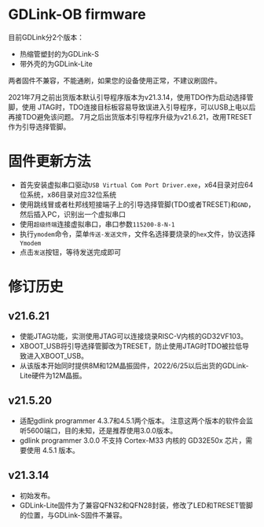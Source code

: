 # GDLink-OB firmware

目前GDLink分2个版本：

- 热缩管塑封的为GDLink-S
- 带外壳的为GDLink-Lite

两者固件不兼容，不能通刷，如果您的设备使用正常，不建议刷固件。

2021年7月之前出货版本默认引导程序版本为v21.3.14，使用TDO作为启动选择管脚，使用
JTAG时，TDO连接目标板容易导致误进入引导程序，可以USB上电以后再接TDO避免该问题。
7月之后出货版本引导程序升级为v21.6.21，改用TRESET作为引导选择管脚。

# 固件更新方法

- 首先安装虚拟串口驱动`USB Virtual Com Port Driver.exe`，x64目录对应64位系统，x86目录对应32位系统
- 使用跳线冒或者杜邦线短接端子上的引导选择管脚(TDO或者TRESET)和`GND`，然后插入PC，识别出一个虚拟串口
- 使用`超级终端`连接虚拟串口，串口参数`115200-8-N-1`
- 执行`ymodem`命令，菜单`传送-发送文件`，文件名选择要烧录的`hex`文件，协议选择`Ymodem`
- 点击`发送`按钮，等待发送完成即可

# 修订历史

## v21.6.21

- 使能JTAG功能，实测使用JTAG可以连接烧录RISC-V内核的GD32VF103。
- XBOOT_USB将引导选择管脚改为TRESET，防止使用JTAG时TDO被拉低导致进入XBOOT_USB。
- 从该版本开始同时提供8M和12M晶振固件，2022/6/25以后出货的GDLink-Lite硬件为12M晶振。

## v21.5.20

- 适配gdlink programmer 4.3.7和4.5.1两个版本。
  注意这两个版本的软件会监听5600端口，目的未知，还是推荐使用3.0.0版本。
- gdlink programmer 3.0.0 不支持 Cortex-M33 内核的 GD32E50x 芯片，需要使用 4.5.1 版本。

## v21.3.14

- 初始发布。
- GDLink-Lite固件为了兼容QFN32和QFN28封装，修改了LED和TRESET管脚的位置，与GDLink-S固件不兼容。